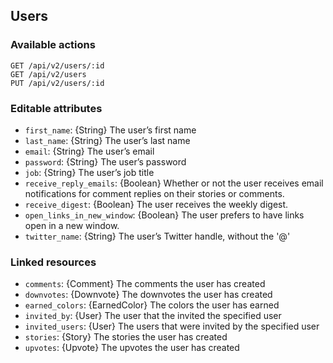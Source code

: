 ## Users

### Available actions

```
GET /api/v2/users/:id
GET /api/v2/users
PUT /api/v2/users/:id
```

### Editable attributes

- `first_name`: {String} The user’s first name
- `last_name`: {String} The user’s last name
- `email`: {String} The user’s email
- `password`: {String} The user’s password
- `job`: {String} The user’s job title
- `receive_reply_emails`: {Boolean} Whether or not the user receives email notifications for comment replies on their stories or comments.
- `receive_digest`: {Boolean} The user receives the weekly digest.
- `open_links_in_new_window`: {Boolean} The user prefers to have links open in a new window.
- `twitter_name`: {String} The user’s Twitter handle, without the '@'

### Linked resources

- `comments`: {Comment} The comments the user has created
- `downvotes`: {Downvote} The downvotes the user has created
- `earned_colors`: {EarnedColor} The colors the user has earned
- `invited_by`: {User} The user that the invited the specified user
- `invited_users`: {User} The users that were invited by the specified user
- `stories`: {Story} The stories the user has created
- `upvotes`: {Upvote} The upvotes the user has created
